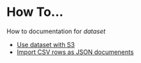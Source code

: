 
# How To...

How to documentation for _dataset_

+ [Use dataset with S3](use-dataset-with-s3.html)
+ [Import CSV rows as JSON documenents](import-csv-rows-as-json-documents.html)

